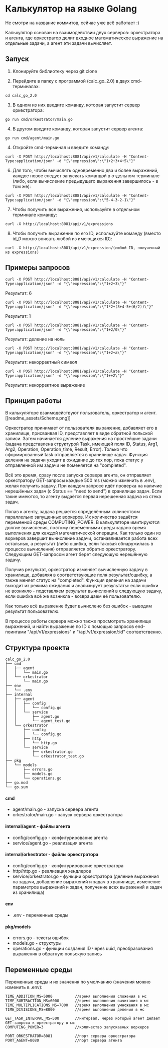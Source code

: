 # Калькулятор на языке Golang

Не смотри на название коммитов, сейчас уже всё работает :)

Калькулятор основан на взаимодействии двух серверов: оркестратора и агента, где оркестратор делит входное математическое выражение на отдельные задачи, а агент эти задачи вычисляет.


## Запуск

1. Клонируйте библиотеку через git clone 

2. Перейдите в папку с программой (calc_go_2.0) в двух cmd-терминалах:
```
cd calc_go_2.0
```

3.  В одном из них введите команду, которая запустит сервер оркестратора:
```
go run cmd/orkestrator/main.go
```

4. В другом введите команду, которая запустит сервер агента:
```
go run cmd/agent/main.go
```

4. Откройте cmd-терминал и введите команду:
```
curl -X POST http://localhost:8081/api/v1/calculate -H "Content-Type:application/json" -d "{\"expression\":\"1+2+3+4+5\"}"
```

6. Для того, чтобы вычислять одновременно два и более выражений, каждое новое следует запускать командой в отдельном терминале (либо, если вычисление предыдущего выражения завершилось - в том же):
```
curl -X POST http://localhost:8081/api/v1/calculate -H "Content-Type:application/json" -d "{\"expression\":\"5-4-3-2-1\"}"
```

7. Чтобы получить все выражения, используйте в отдельном терминале команду:
```
curl -X http://localhost:8081/api/v1/expressions
```

8. Чтобы получить выражение по его ID, используйте команду (вместо id_0 можно вписать любой из имеющихся ID):
```
curl -X http://localhost:8081/api/v1/expression/(любой ID, полученный из expressions)
```

## Примеры запросов
```
curl -X POST http://localhost:8081/api/v1/calculate -H "Content-Type:application/json" -d "{\"expression\":\"1+2+3\"}"
```
Результат: 6

```
curl -X POST http://localhost:8081/api/v1/calculate -H "Content-Type:application/json" -d "{\"expression\":\"1*2+(3+4-5+(6/2))\"}"
```
Результат: 1

```
curl -X POST http://localhost:8081/api/v1/calculate -H "Content-Type:application/json" -d "{\"expression\":\"1+2/0\"}"
```
Результат: деление на ноль

```
curl -X POST http://localhost:8081/api/v1/calculate -H "Content-Type:application/json" -d "{\"expression\":\"1+2+a\"}"
```
Результат: некорректный символ

```
curl -X POST http://localhost:8081/api/v1/calculate -H "Content-Type:application/json" -d "{\"expression\":\"1++2\"}"
```
Результат: некорректное выражение


## Принцип работы

В калькуляторе взаимодействуют пользователь, оркестратор и агент.
[[readme_assets/Scheme.png]]

Оркестратор принимает от пользователя выражение, добавляет его в хранилище, присваивая ID, представляет в виде обратной польской записи. Затем начинается деление выражения на простейшие задачи (задача представлена структурой Task, имеющей поля ID, Status, Arg1, Arg2, Operation, Operation_time, Result, Error). Только что сформированный task отправляется в хранилище задач. Функция деления на задачи уходит в ожидание до тех пор, пока статус у отправленной им задачи не поменяется на "completed".

Всё это время, сразу после запуска сервера агента, он отправляет оркестратору GET-запросы каждые 500 ms (можно изменить в .env), желая получить задачу. При каждом запросе идёт проверка на наличие нерешённых задач (с Status == "need to send") в хранилище задач. Если такие имеются, то агенту выдаётся первая нерешенная задача из стека задач. 

Попав к агенту, задача решается определённым количеством параллельно запущенных воркеров. Их количество задаётся переменной среды COMPUTING_POWER. В калькуляторе имитируются долгие вычисления, поэтому переменными среды задано время выполнения для каждой математической операции. Как только один из воркеров завершит вычисление задачи, останавливается работа всех остальных, а результат (либо ошибка, если таковая обнаружилась в процессе вычисления) отправляется обратно оркестратору. Следующим GET-запросом агент берет следующую нерешённую задачу.

Получив результат, оркестратор изменяет вычисленную задачу в хранилище, добавляя в соответствующие поля результат/ошибку, а также меняет статус на "completed". Функция деления на задачи выходит из режима ожидания и анализирует результаты: если ошибки не возникло - подставляем результат вычислений в следующую задачу, если ошибка всё же возникла - возвращаем её пользователю.

Как только всё выражение будет вычислено без ошибок - выводим результат пользователю.

В процессе работы сервера можно также просмотреть хранилище выражений, и найти выражение по ID с помощью запросов end-поинтами "/api/v1/expressions" и "/api/v1/expression/:id" соответственно.


## Структура проекта
```
calc_go_2.0
├── cmd
│   ├── agent
│   │   └── main.go
│   └── orkestrator
│       └── main.go
├── env 
│   └── .env
├── internal
│   ├── agent
│   │   ├── config
│   │   │   └── config.go
│   │   └── service
│   │       ├── agent.go
│   │       └── agent_test.go
│   └── orkestrator
│       ├── config
│       │   └── config.go
│       ├── http
│       │   └── http.go
│       └── service
│           ├── orkestrator.go
│           └── orkestrator_test.go
├── pkg
│   └── models
│       ├── errors.go
│       ├── models.go
│       └── operations.go
├── go.mod
└── go.sum
```

#### cmd
- agent/main.go - запуска сервера агента
- orkestrator/main.go - запуск сервера оркестратора

#### internal/agent - файлы агента
- config/config.go - конфигурирование агента
- service/agent.go - реализация агента

#### internal/orkestrator - файлы оркестратора
- config/config.go - конфигурирование оркестратора
- http/http.go - реализация хендлеров
- service/orkestrator.go - функции оркестратора (деление выражения на задачи, добавление выражений и задач в хранилище, изменение параметров выражений и задач, получение всех выражений и задач из хранилища)

#### env
- .env - переменные среды

#### pkg/models
- errors.go - тексты ошибок
- models.go - структуры
- operations.go - функции создания ID через uuid, преобразования выражения в обратную польскую запись

## Переменные среды

Переменные среды и их значения по умолчанию (значения можно изменить в .env):
```
TIME_ADDITION_MS=5000          //время выполнения сложения в мс
TIME_SUBTRACTION_MS=6000       //время выполнения вычитания в мс
TIME_MULTIPLICATIONS_MS=7000   //время выполнения умножения в мс
TIME_DIVISIONS_MS=8000         //время выполнения деления в мс

GET_TASK_INTERVAL_MS=500       //интервал, через который агент делает GET-запросы к оркестратору в мс
COMPUTING_POWER=3              //количество запускаемых воркеров

PORT_ORKESTRATOR=8081		   //порт сервера оркестратора
PORT_AGENT=8080				   //порт сервера агента